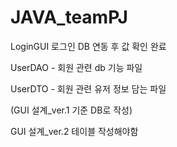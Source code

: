 # JAVA_teamPJ


LoginGUI 로그인 DB 연동 후 값 확인 완료

UserDAO - 회원 관련 db 기능 파일

UserDTO - 회원 관련 유저 정보 담는 파일

(GUI 설계_ver.1 기준 DB로 작성)


GUI 설계_ver.2 테이블 작성해야함
